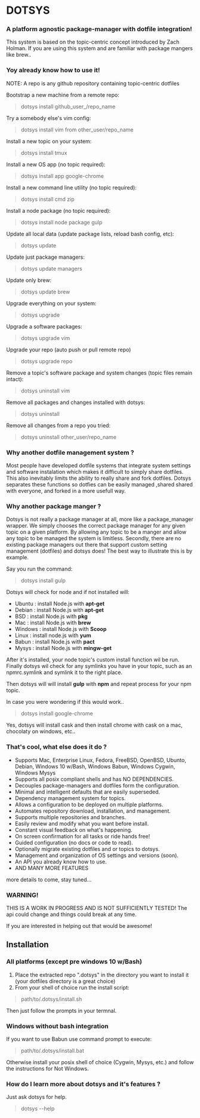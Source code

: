# DOTSYS

### A platform agnostic package-manager with dotfile integration!

This system is based on the topic-centric concept introduced by Zach Holman.  If 
you are using this system and are familiar with package mangers like brew..

### Yoy already know how to use it!

NOTE: A repo is any github repository containing topic-centric dotfiles

Bootstrap a new machine from a remote repo:
> dotsys install github_user_/repo_name

Try a somebody else's vim config:
> dotsys install vim from other_user/repo_name

Install a new topic on your system:
> dotsys install tmux

Install a new OS app (no topic required):
> dotsys install app google-chrome

Install a new command line utility (no topic required):
> dotsys install cmd zip

Install a node package (no topic required):
> dotsys install node package gulp

Update all local data (update package lists, reload bash config, etc):
> dotsys update

Update just package managers:
> dotsys update managers

Update only brew:
> dotsys update brew

Upgrade everything on your system:
> dotsys upgrade

Upgrade a software packages:
> dotsys upgrade vim

Upgrade your repo (auto push or pull remote repo)
> dotsys upgrade repo

Remove a topic's software package and system changes (topic files remain intact):
> dotsys uninstall vim

Remove all packages and changes installed with dotsys:
> dotsys uninstall

Remove all changes from a repo you tried:
> dotsys uninstall other_user/repo_name


### Why another dotfile management system ?

Most people have developed dotfile systems that integrate system settings and software instalation 
which makes it difficult to simply share dotfiles.  This also inevitably limits the ability to 
really share and fork dotfiles.  Dotsys separates these functions so dotfies can be easily managed 
,shared shared with everyone, and forked in a more usefull way.

### Why another package manger ?

Dotsys is not really a package manager at all, more like a package_manager wrapper.  We simply chooses 
the correct package manager for any given topic on a given platform.  By allowing any topic to be a 
manger and allow any topic to be managed the system is limitless. Secondly, there are no existing package 
managers  out there that support custom setting management (dotfiles) and dotsys does!  The best way to 
illustrate this is by example.

Say you run the command:
> dotsys install gulp

Dotsys will check for node and if not installed will:
- Ubuntu   : install Node.js with **apt-get** 
- Debian   : install Node.js with **apt-get** 
- BSD      : install Node.js with **pkg** 
- Mac      : install Node.js with **brew**
- Windows  : install Node.js with **Scoop**
- Linux    : install node.js with **yum**
- Babun    : install Node.js with **pact**
- Mysys    : install Node.js with **mingw-get**

After it's installed, your node topic's custom install function wil be run. Finally dotsys wil check 
for any symlinks you have in your topic, such as an npmrc.symlink and symlink it to the right place.

Then dotsys will will install **gulp** with **npm** and repeat process for your npm topic.

In case you were wondering if this would work.. 
> dotsys install google-chrome

Yes, dotsys will install cask and then install chrome with cask on a mac, chocolaty on windows, etc..


### That's cool, what else does it do ?

- Supports Mac, Enterprise Linux, Fedora, FreeBSD, OpenBSD, Ubunto, Debian, Windows 10 w/Bash, Windows Babun, Windows Cygwin, Windows Mysys
- Supports all posix compliant shells and has NO DEPENDENCIES.
- Decouples package-managers and dotfiles form the configuration.
- Minimal and intelligent defaults that are easily superseded. 
- Dependency management system for topics.
- Allows a configuration to be deployed on multiple platforms.
- Automates repository download, installation, and management.
- Supports multiple repositories and branches.
- Easily review and modify what you want before install.
- Constant visual feedback on what's happening.
- On screen confirmation for all tasks or ride hands free!
- Guided configuration (no docs or code to read).
- Optionally migrate existing dotfiles and or topics to dotsys.
- Management and organization of OS settings and versions (soon).
- An API you already know how to use.
- AND MANY MORE FEATURES

more details to come, stay tuned...

### WARNING!

THIS IS A WORK IN PROGRESS AND IS NOT SUFFICIENTLY TESTED!
The api could change and things could break at any time.

If you are interested in helping out that would be awesome!


## Installation 

### All platforms (except pre windows 10 w/Bash)

1) Place the extracted repo ".dotsys" in the directory you want to install it (your dotfiles directory is a great choice)
2) From your shell of choice run the install script:
> path/to/.dotsys/install.sh

Then just follow the prompts in your termnal.

### Windows without bash integration
If you want to use Babun use command prompt to execute:
> path/to/.dotsys/install.bat

Otherwise install your posix shell of choice (Cygwin, Mysys, etc.) and follow the instructions for Not Windows.

### How do I learn more about dotsys and it's features ?

Just ask dotsys for help.
> dotsys --help







